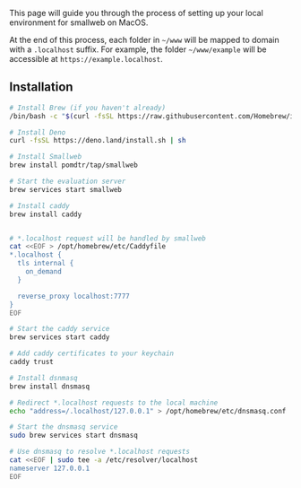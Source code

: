 This page will guide you through the process of setting up your local environment for smallweb on MacOS.

At the end of this process, each folder in `~/www` will be mapped to domain with a `.localhost` suffix. For example, the folder `~/www/example` will be accessible at `https://example.localhost`.

## Installation

```bash
# Install Brew (if you haven't already)
/bin/bash -c "$(curl -fsSL https://raw.githubusercontent.com/Homebrew/install/HEAD/install.sh)"

# Install Deno
curl -fsSL https://deno.land/install.sh | sh

# Install Smallweb
brew install pomdtr/tap/smallweb

# Start the evaluation server
brew services start smallweb

# Install caddy
brew install caddy


# *.localhost request will be handled by smallweb
cat <<EOF > /opt/homebrew/etc/Caddyfile
*.localhost {
  tls internal {
    on_demand
  }

  reverse_proxy localhost:7777
}
EOF

# Start the caddy service
brew services start caddy

# Add caddy certificates to your keychain
caddy trust

# Install dsnmasq
brew install dnsmasq

# Redirect *.localhost requests to the local machine
echo "address=/.localhost/127.0.0.1" > /opt/homebrew/etc/dnsmasq.conf

# Start the dnsmasq service
sudo brew services start dnsmasq

# Use dnsmasq to resolve *.localhost requests
cat <<EOF | sudo tee -a /etc/resolver/localhost
nameserver 127.0.0.1
EOF
```
